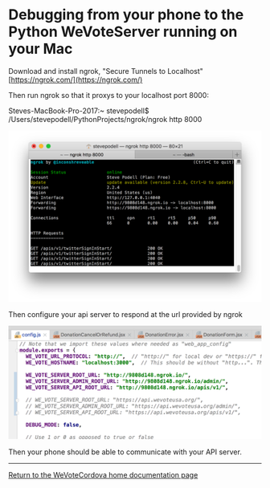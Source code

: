 # Debugging from your phone to the Python WeVoteServer running on your Mac

Download and install ngrok, "Secure Tunnels to Localhost"  [https://ngrok.com/](https://ngrok.com/)

Then run ngrok so that it proxys to your localhost port 8000:

Steves-MacBook-Pro-2017:~ stevepodell$ /Users/stevepodell/PythonProjects/ngrok/ngrok http 8000

![ScreenShot](images/NgrokUIWin.png)


Then configure your api server to respond at the url provided by ngrok

![ScreenShot](images/NgrokConfgJs.png)


Then your phone should be able to communicate with your API server.

_____

[Return to the WeVoteCordova home documentation page ](/README.md)